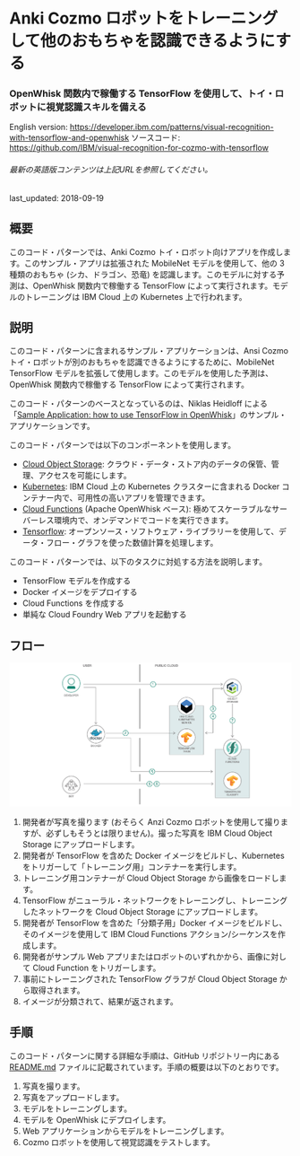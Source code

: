 # Anki Cozmo ロボットをトレーニングして他のおもちゃを認識できるようにする

### OpenWhisk 関数内で稼働する TensorFlow を使用して、トイ・ロボットに視覚認識スキルを備える

English version: https://developer.ibm.com/patterns/visual-recognition-with-tensorflow-and-openwhisk
ソースコード: https://github.com/IBM/visual-recognition-for-cozmo-with-tensorflow

###### 最新の英語版コンテンツは上記URLを参照してください。
last_updated: 2018-09-19

 
## 概要

このコード・パターンでは、Anki Cozmo トイ・ロボット向けアプリを作成します。このサンプル・アプリは拡張された MobileNet モデルを使用して、他の 3 種類のおもちゃ (シカ、ドラゴン、恐竜) を認識します。このモデルに対する予測は、OpenWhisk 関数内で稼働する TensorFlow によって実行されます。モデルのトレーニングは IBM Cloud 上の Kubernetes 上で行われます。

## 説明

このコード・パターンに含まれるサンプル・アプリケーションは、Ansi Cozmo トイ・ロボットが別のおもちゃを認識できるようにするために、MobileNet TensorFlow モデルを拡張して使用します。このモデルを使用した予測は、OpenWhisk 関数内で稼働する TensorFlow によって実行されます。

このコード・パターンのベースとなっているのは、Niklas Heidloff による「[Sample Application: how to use TensorFlow in OpenWhisk](http://heidloff.net/article/visual-recognition-tensorflow)」のサンプル・アプリケーションです。

このコード・パターンでは以下のコンポーネントを使用します。

* [Cloud Object Storage](https://cloud.ibm.com/catalog/services/cloud-object-storage?cm_sp=ibmdev-_-developer-patterns-_-cloudreg): クラウド・データ・ストア内のデータの保管、管理、アクセスを可能にします。
* [Kubernetes](https://cloud.ibm.com/docs/containers/container_index.html): IBM Cloud 上の Kubernetes クラスターに含まれる Docker コンテナー内で、可用性の高いアプリを管理できます。
* [Cloud Functions](https://cloud.ibm.com/openwhisk/?cm_sp=ibmdev-_-developer-patterns-_-cloudreg) (Apache OpenWhisk ベース): 極めてスケーラブルなサーバーレス環境内で、オンデマンドでコードを実行できます。
* [Tensorflow](https://www.tensorflow.org/): オープンソース・ソフトウェア・ライブラリーを使用して、データ・フロー・グラフを使った数値計算を処理します。

このコード・パターンでは、以下のタスクに対処する方法を説明します。

* TensorFlow モデルを作成する
* Docker イメージをデプロイする
* Cloud Functions を作成する
* 単純な Cloud Foundry Web アプリを起動する

## フロー

![フロー](./images/arch-visual-recognition-toys.png)

1. 開発者が写真を撮ります (おそらく Anzi Cozmo ロボットを使用して撮りますが、必ずしもそうとは限りません)。撮った写真を IBM Cloud Object Storage にアップロードします。
2. 開発者が TensorFlow を含めた Docker イメージをビルドし、Kubernetes をトリガーして「トレーニング用」コンテナーを実行します。
3. トレーニング用コンテナーが Cloud Object Storage から画像をロードします。
4. TensorFlow がニューラル・ネットワークをトレーニングし、トレーニングしたネットワークを Cloud Object Storage にアップロードします。
5. 開発者が TensorFlow を含めた「分類子用」Docker イメージをビルドし、そのイメージを使用して IBM Cloud Functions アクション/シーケンスを作成します。
6. 開発者がサンプル Web アプリまたはロボットのいずれかから、画像に対して Cloud Function をトリガーします。
7. 事前にトレーニングされた TensorFlow グラフが Cloud Object Storage から取得されます。
8. イメージが分類されて、結果が返されます。

## 手順

このコード・パターンに関する詳細な手順は、GitHub リポジトリー内にある [README.md](https://github.com/IBM/visual-recognition-for-cozmo-with-tensorflow/blob/master/README.md) ファイルに記載されています。手順の概要は以下のとおりです。

1. 写真を撮ります。
1. 写真をアップロードします。
1. モデルをトレーニングします。
1. モデルを OpenWhisk にデプロイします。
1. Web アプリケーションからモデルをトレーニングします。
1. Cozmo ロボットを使用して視覚認識をテストします。
